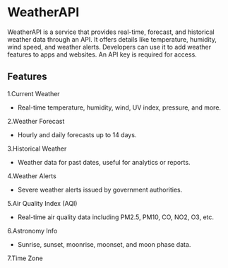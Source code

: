 # WeatherAPI
WeatherAPI is a service that provides real-time, forecast, and historical weather data through an API. It offers details like temperature, humidity, wind speed, and weather alerts. Developers can use it to add weather features to apps and websites. An API key is required for access.

## Features
1.Current Weather
   - Real-time temperature, humidity, wind, UV index, pressure, and more.
     
2.Weather Forecast
   - Hourly and daily forecasts up to 14 days.
     
3.Historical Weather
   - Weather data for past dates, useful for analytics or reports.
     
4.Weather Alerts 
   - Severe weather alerts issued by government authorities.

5.Air Quality Index (AQI)
   - Real-time air quality data including PM2.5, PM10, CO, NO2, O3, etc.

6.Astronomy Info
   - Sunrise, sunset, moonrise, moonset, and
moon phase data.

7.Time Zone
